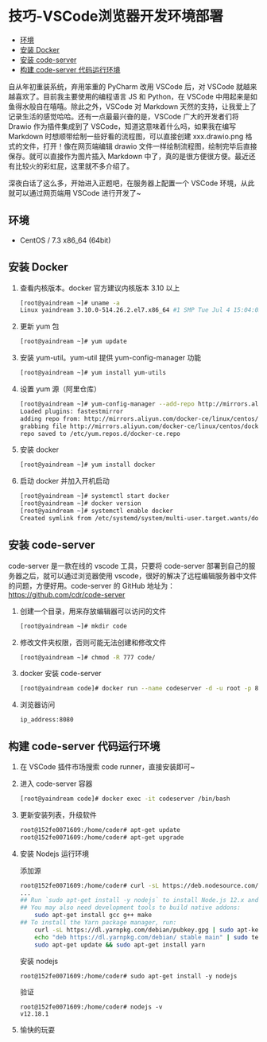 # 技巧-VSCode浏览器开发环境部署

  - [环境](#%E7%8E%AF%E5%A2%83)
  - [安装 Docker](#%E5%AE%89%E8%A3%85-docker)
  - [安装 code-server](#%E5%AE%89%E8%A3%85-code-server)
  - [构建 code-server 代码运行环境](#%E6%9E%84%E5%BB%BA-code-server-%E4%BB%A3%E7%A0%81%E8%BF%90%E8%A1%8C%E7%8E%AF%E5%A2%83)

自从年初重装系统，弃用笨重的 PyCharm 改用 VSCode 后，对 VSCode 就越来越喜欢了。目前我主要使用的编程语言 JS 和 Python，在 VSCode 中用起来是如鱼得水般自在嘻嘻。除此之外，VSCode 对 Markdown 天然的支持，让我爱上了记录生活的感觉哈哈。还有一点最最兴奋的是，VSCode 广大的开发者们将 Drawio 作为插件集成到了 VSCode，知道这意味着什么吗，如果我在编写 Markdown 时想顺带绘制一些好看的流程图，可以直接创建 xxx.drawio.png 格式的文件，打开！像在网页端编辑 drawio 文件一样绘制流程图，绘制完毕后直接保存。就可以直接作为图片插入 Markdown 中了，真的是很方便很方便。最近还有比较火的彩虹屁，这里就不多介绍了。

深夜白话了这么多，开始进入正题吧，在服务器上配置一个 VSCode 环境，从此就可以通过网页端用 VSCode 进行开发了~

## 环境
* CentOS / 7.3 x86_64 (64bit)


## 安装 Docker 

1. 查看内核版本。docker 官方建议内核版本 3.10 以上
    ```bash
    [root@yaindream ~]# uname -a
    Linux yaindream 3.10.0-514.26.2.el7.x86_64 #1 SMP Tue Jul 4 15:04:05 UTC 2017 x86_64 x86_64 x86_64 GNU/Linux
    ```

2. 更新 yum 包
    ```bash
    [root@yaindream ~]# yum update
    ```

3. 安装 yum-util。yum-util 提供 yum-config-manager 功能
    ```bash
    [root@yaindream ~]# yum install yum-utils
    ```

4. 设置 yum 源（阿里仓库）
    ```bash
    [root@yaindream ~]# yum-config-manager --add-repo http://mirrors.aliyun.com/docker-ce/linux/centos/docker-ce.repo
    Loaded plugins: fastestmirror
    adding repo from: http://mirrors.aliyun.com/docker-ce/linux/centos/docker-ce.repo
    grabbing file http://mirrors.aliyun.com/docker-ce/linux/centos/docker-ce.repo to /etc/yum.repos.d/docker-ce.repo
    repo saved to /etc/yum.repos.d/docker-ce.repo
    ```

5. 安装 docker 
    ```bash
    [root@yaindream ~]# yum install docker
    ```

6. 启动 docker 并加入开机启动
    ```bash
    [root@yaindream ~]# systemctl start docker
    [root@yaindream ~]# docker version
    [root@yaindream ~]# systemctl enable docker
    Created symlink from /etc/systemd/system/multi-user.target.wants/docker.service to /usr/lib/systemd/system/docker.service.
    ```

## 安装 code-server

code-server 是一款在线的 vscode 工具，只要将 code-server 部署到自己的服务器之后，就可以通过浏览器使用 vscode，很好的解决了远程编辑服务器中文件的问题，方便好用。code-server 的 GitHub 地址为：https://github.com/cdr/code-server

1. 创建一个目录，用来存放编辑器可以访问的文件
    ```bash
    [root@yaindream ~]# mkdir code
    ```

2. 修改文件夹权限，否则可能无法创建和修改文件
    ```bash
    [root@yaindream ~]# chmod -R 777 code/
    ```

3. docker 安装 code-server
    ```bash
    [root@yaindream code]# docker run --name codeserver -d -u root -p 8080:8080 -v "/root/code:/home/coder/project" -e PASSWORD=xxx codercom/code-server:latest --auth password
    ```

4. 浏览器访问
    ```
    ip_address:8080
    ```

## 构建 code-server 代码运行环境

1. 在 VSCode 插件市场搜索 code runner，直接安装即可~

2. 进入 code-server 容器
    ```bash
    [root@yaindream code]# docker exec -it codeserver /bin/bash
    ```

3. 更新安装列表，升级软件
    ```bash
    root@152fe0071609:/home/coder# apt-get update
    root@152fe0071609:/home/coder# apt-get upgrade
    ```

4. 安装 Nodejs 运行环境
    
    添加源

    ```bash
    root@152fe0071609:/home/coder# curl -sL https://deb.nodesource.com/setup_12.x | sudo -E bash -
    ...
    ## Run `sudo apt-get install -y nodejs` to install Node.js 12.x and npm
    ## You may also need development tools to build native addons:
        sudo apt-get install gcc g++ make
    ## To install the Yarn package manager, run:
        curl -sL https://dl.yarnpkg.com/debian/pubkey.gpg | sudo apt-key add -
        echo "deb https://dl.yarnpkg.com/debian/ stable main" | sudo tee /etc/apt/sources.list.d/yarn.list
        sudo apt-get update && sudo apt-get install yarn
    ```

    安装 nodejs

    ```
    root@152fe0071609:/home/coder# sudo apt-get install -y nodejs
    ```

    验证 

    ```
    root@152fe0071609:/home/coder# nodejs -v
    v12.18.1
    ```

5. 愉快的玩耍